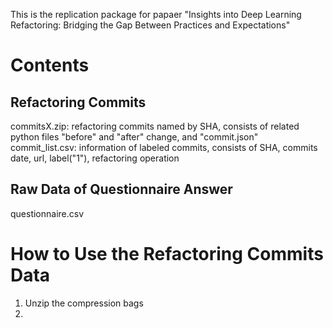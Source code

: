 This is the replication package for papaer "Insights into Deep Learning Refactoring: Bridging the Gap Between Practices and Expectations"
# Contents
## Refactoring Commits
commitsX.zip: refactoring commits named by SHA, consists of related python files "before" and "after" change, and "commit.json"
commit_list.csv: information of labeled commits, consists of SHA, commits date, url, label("1"), refactoring operation

## Raw Data of Questionnaire Answer
questionnaire.csv

# How to Use the Refactoring Commits Data
1. Unzip the compression bags
2. 
